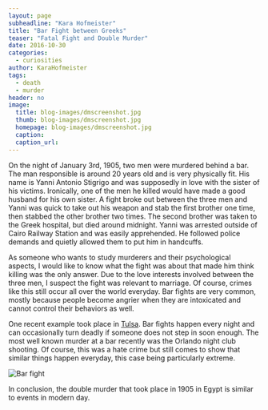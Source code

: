 ```yaml
---
layout: page
subheadline: "Kara Hofmeister"
title: "Bar Fight between Greeks"
teaser: "Fatal Fight and Double Murder"
date: 2016-10-30
categories:
  - curiosities
author: KaraHofmeister
tags:
  - death
  - murder
header: no
image:
  title: blog-images/dmscreenshot.jpg
  thumb: blog-images/dmscreenshot.jpg
  homepage: blog-images/dmscreenshot.jpg
  caption:
  caption_url:
---
```

On the night of January 3rd, 1905, two men were murdered behind a bar.
The man responsible is around 20 years old and is very physically fit.
His name is Yanni Antonio Stigrigo and was supposedly in love with the
sister of his victims. Ironically, one of the men he killed would have
made a good husband for his own sister. A fight broke out between the
three men and Yanni was quick to take out his weapon and stab the first brother one time, then stabbed the other brother two times. The second brother was taken to the Greek hospital, but died around midnight. Yanni was arrested outside of Cairo Railway Station and was easily apprehended. He followed police demands and quietly allowed them to put him in handcuffs.

As someone who wants to study murderers and their psychological aspects, I would like to know what the fight was about that made him think killing was the only answer. Due to the love interests involved between the three men, I suspect the fight was relevant to marriage. Of course, crimes like this still occur all over the world everyday. Bar fights are very common, mostly because people become angrier when they are intoxicated and cannot control their behaviors as well.

One recent example took place in [Tulsa](http://www.kjrh.com/news/local-news/police-are-investigating-double-homicide-in-n-tulsa). Bar fights happen every night and can occasionally turn deadly if someone does not step in soon enough. The most well known murder at a bar recently was the Orlando night club shooting. Of course, this was a hate crime but still comes to show that similar things happen everyday, this case being particularly extreme.

![Bar fight](https://github.com/dig-eg-gaz/dig-eg-gaz.github.io/blob/master/images/blog-images/barfight.jpg?raw=true)

In conclusion, the double murder that took place in 1905 in Egypt is similar to events in modern day.

